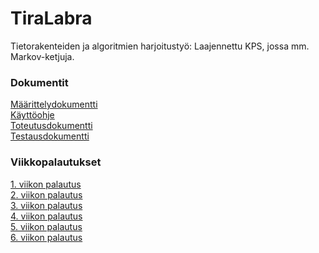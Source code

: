 # TiraLabra
Tietorakenteiden ja algoritmien harjoitustyö: Laajennettu KPS, jossa mm. Markov-ketjuja.

### Dokumentit
[Määrittelydokumentti](https://github.com/ollhaa/TiraLabra/blob/main/dokumentointi/M%C3%A4%C3%A4rittelydokumentti.md) \
[Käyttöohje](https://github.com/ollhaa/TiraLabra/blob/main/dokumentointi/K%C3%A4ytt%C3%B6ohje.md) \
[Toteutusdokumentti](https://github.com/ollhaa/TiraLabra/blob/main/dokumentointi/Toteutusdokumentti.md) \
[Testausdokumentti](https://github.com/ollhaa/TiraLabra/blob/main/dokumentointi/Testausdokumentti.md)


### Viikkopalautukset
[1. viikon palautus](https://github.com/ollhaa/TiraLabra/blob/main/dokumentointi/viikko1.md) \
[2. viikon palautus](https://github.com/ollhaa/TiraLabra/blob/main/dokumentointi/viikko2.md) \
[3. viikon palautus](https://github.com/ollhaa/TiraLabra/blob/main/dokumentointi/viikko3.md) \
[4. viikon palautus](https://github.com/ollhaa/TiraLabra/blob/main/dokumentointi/viikko4.md) \
[5. viikon palautus](https://github.com/ollhaa/TiraLabra/blob/main/dokumentointi/viikko5.md) \
[6. viikon palautus](https://github.com/ollhaa/TiraLabra/blob/main/dokumentointi/viikko6.md)
